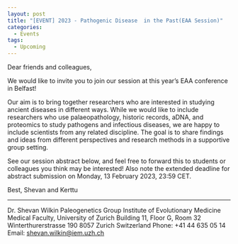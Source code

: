 ```yaml
---
layout: post
title: "[EVENT] 2023 - Pathogenic Disease  in the Past(EAA Session)"
categories:
  - Events
tags:
  - Upcoming
---
```


Dear friends and colleagues,

We would like to invite you to join our session at this year’s EAA conference in Belfast!

Our aim is to bring together researchers who are interested in studying ancient diseases in different ways. While we would like to include researchers who use palaeopathology, historic records, aDNA, and proteomics to study pathogens and infectious diseases, we are happy to include scientists from any related discipline. The goal is to share findings and ideas from different perspectives and research methods in a supportive group setting. 

See our session abstract below, and feel free to forward this to students or colleagues you think may be interested! Also note the extended deadline for abstract submission on Monday, 13 February 2023, 23:59 CET.


Best,
Shevan and Kerttu

------------------------------------------------------

Dr. Shevan Wilkin
Paleogenetics Group
Institute of Evolutionary Medicine
Medical Faculty, University of Zurich
Building 11, Floor G, Room 32
Winterthurerstrasse 190
8057 Zurich
Switzerland
Phone: +41 44 635 05 14
Email: [shevan.wilkin@iem.uzh.ch](mailto:shevan.wilkin@iem.uzh.ch)
